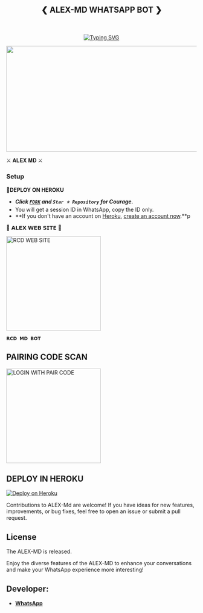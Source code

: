 
## <p align="center">❮ ALEX-MD WHATSAPP BOT ❯
<br>

<p align="center">
  <a href="https://git.io/typing-svg">
    <img src="https://readme-typing-svg.demolab.com?font=EB+Garamond&weight=800&size=28&duration=4000&pause=1000&color=FF0000&random=false&width=435&lines=WELCOME+TO+THE+ALEX-MD;MULTI-DEVICE+WHATSAPP+BOT;DEVELOPED+BY+ALEX+PROGRAMMER;RELEASED+DATE+10%2F06%2F2024." alt="Typing SVG" />
  </a>
</p>



<img src="https://imgtr.ee/images/2024/06/14/fcda680ed9153c53c634424f7b011315.jpeg" width="540" height="280" />
</p>         ⚔ 𝐀𝐋𝐄𝐗 𝐌𝐃 ⚔

### Setup

**📌DEPLOY ON HEROKU**
   - ***Click [`FORK`](https://github.com/DEXTER-BOTS/RCD-MD/fork) and `Star ⭐ Repository` for Courage.***
   - You will get a session ID in WhatsApp, copy the ID only.
   - **If you don't have an account on [Heroku](https://signup.heroku.com/), [create an account now](https://signup.heroku.com/).**p
</p>
🌟 𝗔𝗟𝗘𝗫 𝗪𝗘𝗕 𝗦𝗜𝗧𝗘 🌟

<a href="/"><img src="https://img.shields.io/badge/RCD-WEB%20SITE-red" alt="RCD WEB SITE" width="250"></a>

**`𝗥𝗖𝗗 𝗠𝗗 𝗕𝗢𝗧`**

##  PAIRING CODE SCAN

<a href="https://rcd-pair-f6b9296bccd2.herokuapp.com/"><img src="https://img.shields.io/badge/LOGIN%20WITH-PAIR%20CODE-red" alt="LOGIN WITH PAIR CODE" width="250"></a>

## DEPLOY IN HEROKU

 [![Deploy on Heroku](https://www.herokucdn.com/deploy/button.svg)](https://dashboard.heroku.com/new?button-url=https%3A%2F%2Fgithub.com%2Fpurnapurna2007%2FSend2%3Ftab%3Dreadme-ov-file&template=https://github.com/DEXTER-BOTS/RCD-MD)



   </details>
</P>


Contributions to ALEX-Md are welcome! If you have ideas for new features, improvements, or bug fixes, feel free to open an issue or submit a pull request.

## License

The ALEX-MD is released.

Enjoy the diverse features of the ALEX-MD  to enhance your conversations and make your WhatsApp experience more interesting!

## Developer:
- [**WhatsApp**](https://wa.me/94723279957)

